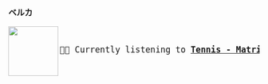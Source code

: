 ### ベルカ

<a href="https://www.youtube.com/results?search_query=Tennis+Matrimony+II" target="_blank">
    <img align="left" width="100" height="100" src="https:&#x2F;&#x2F;lastfm.freetls.fastly.net&#x2F;i&#x2F;u&#x2F;174s&#x2F;47fbd156883d32518f4360e71bde2384.jpg">
</a>
<big>
    <pre>
</br><p align="left">🎵🎶 Currently listening to <b><a href="https://www.youtube.com/results?search_query=Tennis+Matrimony+II" target="_blank">Tennis - Matrimony II</a></b></p>
</pre></big>